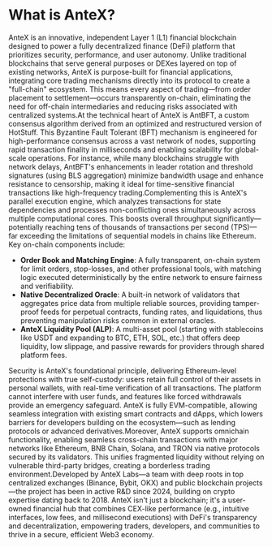 # What is AnteX?

AnteX is an innovative, independent Layer 1 (L1) financial blockchain designed to power a fully decentralized finance (DeFi) platform that prioritizes security, performance, and user autonomy. Unlike traditional blockchains that serve general purposes or DEXes layered on top of existing networks, AnteX is purpose-built for financial applications, integrating core trading mechanisms directly into its protocol to create a "full-chain" ecosystem. This means every aspect of trading—from order placement to settlement—occurs transparently on-chain, eliminating the need for off-chain intermediaries and reducing risks associated with centralized systems.At the technical heart of AnteX is AntBFT, a custom consensus algorithm derived from an optimized and restructured version of HotStuff. This Byzantine Fault Tolerant (BFT) mechanism is engineered for high-performance consensus across a vast network of nodes, supporting rapid transaction finality in milliseconds and enabling scalability for global-scale operations. For instance, while many blockchains struggle with network delays, AntBFT's enhancements in leader rotation and threshold signatures (using BLS aggregation) minimize bandwidth usage and enhance resistance to censorship, making it ideal for time-sensitive financial transactions like high-frequency trading.Complementing this is AnteX's parallel execution engine, which analyzes transactions for state dependencies and processes non-conflicting ones simultaneously across multiple computational cores. This boosts overall throughput significantly—potentially reaching tens of thousands of transactions per second (TPS)—far exceeding the limitations of sequential models in chains like Ethereum. Key on-chain components include:

* **Order Book and Matching Engine**: A fully transparent, on-chain system for limit orders, stop-losses, and other professional tools, with matching logic executed deterministically by the entire network to ensure fairness and verifiability.
* **Native Decentralized Oracle**: A built-in network of validators that aggregates price data from multiple reliable sources, providing tamper-proof feeds for perpetual contracts, funding rates, and liquidations, thus preventing manipulation risks common in external oracles.
* **AnteX Liquidity Pool (ALP)**: A multi-asset pool (starting with stablecoins like USDT and expanding to BTC, ETH, SOL, etc.) that offers deep liquidity, low slippage, and passive rewards for providers through shared platform fees.

Security is AnteX's foundational principle, delivering Ethereum-level protections with true self-custody: users retain full control of their assets in personal wallets, with real-time verification of all transactions. The platform cannot interfere with user funds, and features like forced withdrawals provide an emergency safeguard. AnteX is fully EVM-compatible, allowing seamless integration with existing smart contracts and dApps, which lowers barriers for developers building on the ecosystem—such as lending protocols or advanced derivatives.Moreover, AnteX supports omnichain functionality, enabling seamless cross-chain transactions with major networks like Ethereum, BNB Chain, Solana, and TRON via native protocols secured by its validators. This unifies fragmented liquidity without relying on vulnerable third-party bridges, creating a borderless trading environment.Developed by AnteX Labs—a team with deep roots in top centralized exchanges (Binance, Bybit, OKX) and public blockchain projects—the project has been in active R\&D since 2024, building on crypto expertise dating back to 2018. AnteX isn't just a blockchain; it's a user-owned financial hub that combines CEX-like performance (e.g., intuitive interfaces, low fees, and millisecond executions) with DeFi's transparency and decentralization, empowering traders, developers, and communities to thrive in a secure, efficient Web3 economy.[\
](https://app.gitbook.com/o/todwzTms72qB6b5IEzmu/s/Rkr2AZ0SLpbXE0prYgAD/introduction)
